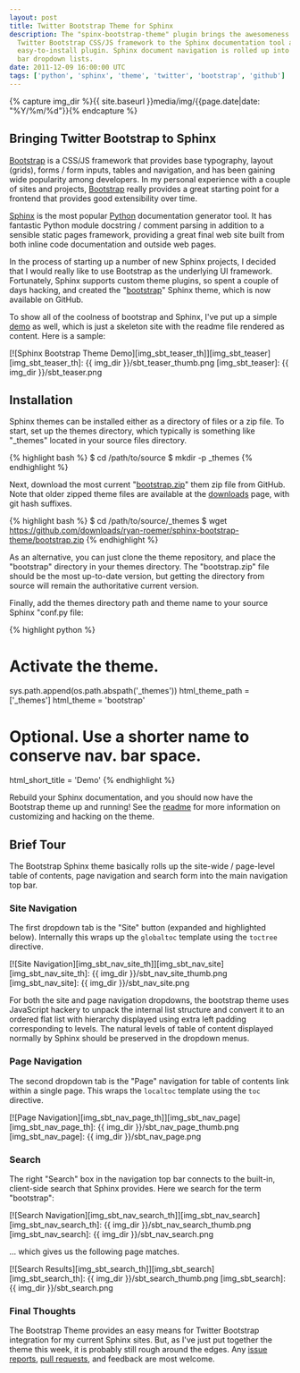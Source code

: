 ```yaml
---
layout: post
title: Twitter Bootstrap Theme for Sphinx
description: The "spinx-bootstrap-theme" plugin brings the awesomeness of the
  Twitter Bootstrap CSS/JS framework to the Sphinx documentation tool as an
  easy-to-install plugin. Sphinx document navigation is rolled up into menu
  bar dropdown lists.
date: 2011-12-09 16:00:00 UTC
tags: ['python', 'sphinx', 'theme', 'twitter', 'bootstrap', 'github']
---
```

{% capture img_dir %}{{ site.baseurl }}media/img/{{page.date|date: "%Y/%m/%d"}}{% endcapture %}

## Bringing Twitter Bootstrap to Sphinx

[Bootstrap][bootstrap] is a CSS/JS framework that provides base typography,
layout (grids), forms / form inputs, tables and navigation, and has been
gaining wide popularity among developers. In my personal experience with a
couple of sites and projects, [Bootstrap][bootstrap] really provides a great
starting point for a frontend that provides good extensibility over time.

[Sphinx][sphinx] is the most popular [Python][python] documentation generator
tool. It has fantastic Python module docstring / comment parsing in addition
to a sensible static pages framework, providing a great final web site built
from both inline code documentation and outside web pages.

In the process of starting up a number of new Sphinx projects, I decided that
I would really like to use Bootstrap as the underlying UI framework.
Fortunately, Sphinx supports custom theme plugins, so spent a couple of days
hacking, and created the "[bootstrap][sbt_gh]" Sphinx theme, which is now
available on GitHub.

To show all of the coolness of bootstrap and Sphinx, I've put up a simple
[demo][sbt_demo] as well, which is just a skeleton site with the readme file
rendered as content. Here is a sample:

[![Sphinx Bootstrap Theme Demo][img_sbt_teaser_th]][img_sbt_teaser]
[img_sbt_teaser_th]: {{ img_dir }}/sbt_teaser_thumb.png
[img_sbt_teaser]: {{ img_dir }}/sbt_teaser.png

<!-- more start -->

## Installation

Sphinx themes can be installed either as a directory of files or a zip file.
To start, set up the themes directory, which typically is something like
"_themes" located in your source files directory.

{% highlight bash %}
$ cd /path/to/source
$ mkdir -p _themes
{% endhighlight %}

Next, download the most current "[bootstrap.zip][sbt_zip]" them zip file from
GitHub. Note that older zipped theme files are available at the
[downloads][sbt_downloads] page, with git hash suffixes.

{% highlight bash %}
$ cd /path/to/source/_themes
$ wget https://github.com/downloads/ryan-roemer/sphinx-bootstrap-theme/bootstrap.zip
{% endhighlight %}

As an alternative, you can just clone the theme repository, and place the
"bootstrap" directory in your themes directory. The "bootstrap.zip" file
should be the most up-to-date version, but getting the directory from source
will remain the authoritative current version.

Finally, add the themes directory path and theme name to your source Sphinx
"conf.py file:

{% highlight python %}
# Activate the theme.
sys.path.append(os.path.abspath('_themes'))
html_theme_path = ['_themes']
html_theme = 'bootstrap'

# Optional. Use a shorter name to conserve nav. bar space.
html_short_title = 'Demo'
{% endhighlight %}

Rebuild your Sphinx documentation, and you should now have the Bootstrap theme
up and running! See the [readme][sbt_readme] for more information on
customizing and hacking on the theme.

## Brief Tour

The Bootstrap Sphinx theme basically rolls up the site-wide / page-level
table of contents, page navigation and search form into the main navigation
top bar.

### Site Navigation

The first dropdown tab is the "Site" button (expanded and highlighted below).
Internally this wraps up the ``globaltoc`` template using the ``toctree``
directive.

[![Site Navigation][img_sbt_nav_site_th]][img_sbt_nav_site]
[img_sbt_nav_site_th]: {{ img_dir }}/sbt_nav_site_thumb.png
[img_sbt_nav_site]: {{ img_dir }}/sbt_nav_site.png

For both the site and page navigation dropdowns, the bootstrap theme uses
JavaScript hackery to unpack the internal list structure and convert it to
an ordered flat list with hierarchy displayed using extra left padding
corresponding to levels. The natural levels of table of content displayed
normally by Sphinx should be preserved in the dropdown menus.

### Page Navigation

The second dropdown tab is the "Page" navigation for table of contents link
within a single page. This wraps the ``localtoc`` template using the ``toc``
directive.

[![Page Navigation][img_sbt_nav_page_th]][img_sbt_nav_page]
[img_sbt_nav_page_th]: {{ img_dir }}/sbt_nav_page_thumb.png
[img_sbt_nav_page]: {{ img_dir }}/sbt_nav_page.png

### Search

The right "Search" box in the navigation top bar connects to the built-in,
client-side search that Sphinx provides. Here we search for the term
"bootstrap":

[![Search Navigation][img_sbt_nav_search_th]][img_sbt_nav_search]
[img_sbt_nav_search_th]: {{ img_dir }}/sbt_nav_search_thumb.png
[img_sbt_nav_search]: {{ img_dir }}/sbt_nav_search.png

... which gives us the following page matches.

[![Search Results][img_sbt_search_th]][img_sbt_search]
[img_sbt_search_th]: {{ img_dir }}/sbt_search_thumb.png
[img_sbt_search]: {{ img_dir }}/sbt_search.png

### Final Thoughts

The Bootstrap Theme provides an easy means for Twitter Bootstrap integration
for my current Sphinx sites. But, as I've just put together the theme this
week, it is probably still rough around the edges. Any
[issue reports][sbt_issues], [pull requests][sbt_pull], and feedback are most
welcome.

[bootstrap]: http://twitter.github.com/bootstrap/
[python]: http://python.org/
[sbt_demo]: http://ryan-roemer.github.com/sphinx-bootstrap-theme
[sbt_downloads]: https://github.com/ryan-roemer/sphinx-bootstrap-theme/downloads
[sbt_gh]: https://github.com/ryan-roemer/sphinx-bootstrap-theme
[sbt_issues]: https://github.com/ryan-roemer/sphinx-bootstrap-theme/issues
[sbt_pull]: https://github.com/ryan-roemer/sphinx-bootstrap-theme/pulls
[sbt_readme]: https://github.com/ryan-roemer/sphinx-bootstrap-theme/blob/master/README.rst
[sbt_zip]: https://github.com/downloads/ryan-roemer/sphinx-bootstrap-theme/bootstrap.zip
[sphinx]: http://sphinx.pocoo.org/

<!-- more end -->
